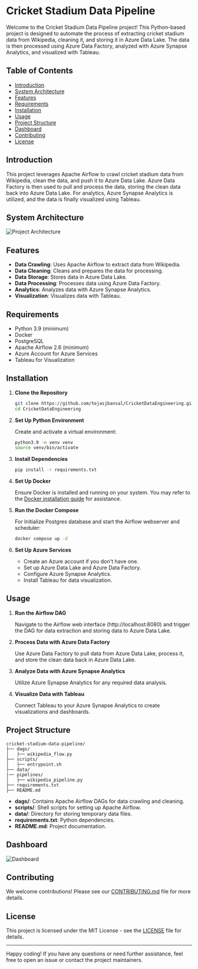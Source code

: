 # Cricket Stadium Data Pipeline

Welcome to the Cricket Stadium Data Pipeline project! This Python-based project is designed to automate the process of extracting cricket stadium data from Wikipedia, cleaning it, and storing it in Azure Data Lake. The data is then processed using Azure Data Factory, analyzed with Azure Synapse Analytics, and visualized with Tableau.

## Table of Contents
- [Introduction](#introduction)
- [System Architecture](#System-Architecture) 
- [Features](#features)
- [Requirements](#requirements)
- [Installation](#installation)
- [Usage](#usage)
- [Project Structure](#project-structure)
- [Dashboard](#dashboard)
- [Contributing](#contributing)
- [License](#license)

## Introduction

This project leverages Apache Airflow to crawl cricket stadium data from Wikipedia, clean the data, and push it to Azure Data Lake. Azure Data Factory is then used to pull and process the data, storing the clean data back into Azure Data Lake. For analytics, Azure Synapse Analytics is utilized, and the data is finally visualized using Tableau.

## System Architecture
![Project Architecture](https://github.com/tejasjbansal/CricketDataEngineering/assets/56173595/6f3edab5-9137-47ad-b5db-2eeb5a1d27b6)


## Features

- **Data Crawling**: Uses Apache Airflow to extract data from Wikipedia.
- **Data Cleaning**: Cleans and prepares the data for processing.
- **Data Storage**: Stores data in Azure Data Lake.
- **Data Processing**: Processes data using Azure Data Factory.
- **Analytics**: Analyzes data with Azure Synapse Analytics.
- **Visualization**: Visualizes data with Tableau.

## Requirements

- Python 3.9 (minimum)
- Docker
- PostgreSQL
- Apache Airflow 2.6 (minimum)
- Azure Account for Azure Services
- Tableau for Visualization

## Installation

1. **Clone the Repository**

    ```sh
    git clone https://github.com/tejasjbansal/CricketDataEngineering.git
    cd CricketDataEngineering
    ```

2. **Set Up Python Environment**

    Create and activate a virtual environment:

    ```sh
    python3.9 -m venv venv
    source venv/bin/activate
    ```

3. **Install Dependencies**

    ```sh
    pip install -r requirements.txt
    ```

4. **Set Up Docker**

    Ensure Docker is installed and running on your system. You may refer to the [Docker installation guide](https://docs.docker.com/get-docker/) for assistance.

5. **Run the Docker Compose**

    For Initialize Postgres database and start the Airflow webserver and scheduler:

    ```sh
    docker compose up -d
    ```

6. **Set Up Azure Services**

    - Create an Azure account if you don't have one.
    - Set up Azure Data Lake and Azure Data Factory.
    - Configure Azure Synapse Analytics.
    - Install Tableau for data visualization.

## Usage

1. **Run the Airflow DAG**

    Navigate to the Airflow web interface (http://localhost:8080) and trigger the DAG for data extraction and storing data to Azure Data Lake.

2. **Process Data with Azure Data Factory**

    Use Azure Data Factory to pull data from Azure Data Lake, process it, and store the clean data back in Azure Data Lake.

3. **Analyze Data with Azure Synapse Analytics**

    Utilize Azure Synapse Analytics for any required data analysis.

4. **Visualize Data with Tableau**

    Connect Tableau to your Azure Synapse Analytics to create visualizations and dashboards.

## Project Structure

```plaintext
cricket-stadium-data-pipeline/
├── dags/
│   ├── wikipedia_flow.py
├── scripts/
│   ├── entrypoint.sh
├── data/
|── pipelines/
│   ├── wikipedia_pipeline.py
├── requirements.txt
├── README.md
```

- **dags/**: Contains Apache Airflow DAGs for data crawling and cleaning.
- **scripts/**: Shell scripts for setting up Apache Airflow.
- **data/**: Directory for storing temporary data files.
- **requirements.txt**: Python dependencies.
- **README.md**: Project documentation.

## Dashboard
![Dashboard](https://github.com/tejasjbansal/CricketDataEngineering/assets/56173595/e8462f24-5236-4f6c-9679-e32106e8bb3d)

## Contributing

We welcome contributions! Please see our [CONTRIBUTING.md](CONTRIBUTING.md) file for more details.

## License

This project is licensed under the MIT License - see the [LICENSE](LICENSE) file for details.

---

Happy coding! If you have any questions or need further assistance, feel free to open an issue or contact the project maintainers.

